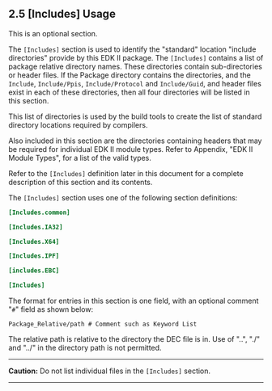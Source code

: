 <!--- @file
  2.5 [Includes] Usage

  Copyright (c) 2007-2017, Intel Corporation. All rights reserved.<BR>

  Redistribution and use in source (original document form) and 'compiled'
  forms (converted to PDF, epub, HTML and other formats) with or without
  modification, are permitted provided that the following conditions are met:

  1) Redistributions of source code (original document form) must retain the
     above copyright notice, this list of conditions and the following
     disclaimer as the first lines of this file unmodified.

  2) Redistributions in compiled form (transformed to other DTDs, converted to
     PDF, epub, HTML and other formats) must reproduce the above copyright
     notice, this list of conditions and the following disclaimer in the
     documentation and/or other materials provided with the distribution.

  THIS DOCUMENTATION IS PROVIDED BY TIANOCORE PROJECT "AS IS" AND ANY EXPRESS OR
  IMPLIED WARRANTIES, INCLUDING, BUT NOT LIMITED TO, THE IMPLIED WARRANTIES OF
  MERCHANTABILITY AND FITNESS FOR A PARTICULAR PURPOSE ARE DISCLAIMED. IN NO
  EVENT SHALL TIANOCORE PROJECT  BE LIABLE FOR ANY DIRECT, INDIRECT, INCIDENTAL,
  SPECIAL, EXEMPLARY, OR CONSEQUENTIAL DAMAGES (INCLUDING, BUT NOT LIMITED TO,
  PROCUREMENT OF SUBSTITUTE GOODS OR SERVICES; LOSS OF USE, DATA, OR PROFITS;
  OR BUSINESS INTERRUPTION) HOWEVER CAUSED AND ON ANY THEORY OF LIABILITY,
  WHETHER IN CONTRACT, STRICT LIABILITY, OR TORT (INCLUDING NEGLIGENCE OR
  OTHERWISE) ARISING IN ANY WAY OUT OF THE USE OF THIS DOCUMENTATION, EVEN IF
  ADVISED OF THE POSSIBILITY OF SUCH DAMAGE.

-->

## 2.5 [Includes] Usage

This is an optional section.

The `[Includes]` section is used to identify the "standard" location "include
directories" provide by this EDK II package. The `[Includes]` contains a list
of package relative directory names. These directories contain sub-directories
or header files. If the Package directory contains the directories, and the
`Include`, `Include/Ppis`, `Include/Protocol` and `Include/Guid`, and header
files exist in each of these directories, then all four directories will be
listed in this section.

This list of directories is used by the build tools to create the list of
standard directory locations required by compilers.

Also included in this section are the directories containing headers that may
be required for individual EDK II module types. Refer to Appendix, "EDK II
Module Types", for a list of the valid types.

Refer to the `[Includes]` definition later in this document for a complete
description of this section and its contents.

The `[Includes]` section uses one of the following section definitions:

```ini
[Includes.common]

[Includes.IA32]

[Includes.X64]

[Includes.IPF]

[includes.EBC]

[Includes]
```

The format for entries in this section is one field, with an optional comment
"`#`" field as shown below:

`Package_Relative/path # Comment such as Keyword List`

The relative path is relative to the directory the DEC file is in. Use of "..",
"./" and "../" in the directory path is not permitted.

**********
**Caution:** Do not list individual files in the `[Includes]` section.
**********
